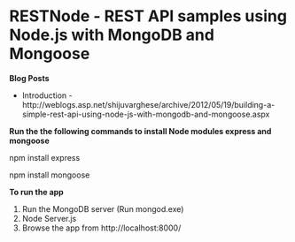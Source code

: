 RESTNode - REST API samples using Node.js with MongoDB and Mongoose
=====================================================

<b>Blog Posts</b> 
<ul>
  <li>Introduction - http://weblogs.asp.net/shijuvarghese/archive/2012/05/19/building-a-simple-rest-api-using-node-js-with-mongodb-and-mongoose.aspx</li>  
</ul>


<b>Run the the following commands to install Node modules express and mongoose</b>


npm install express

npm install mongoose

<b>To run the app</b>
<ol>
<li>Run the MongoDB server (Run mongod.exe)</li>
<li>Node Server.js</li>
<li>Browse the app from http://localhost:8000/ </li>
</ol>


